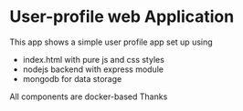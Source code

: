 # User-profile web Application
This app shows a simple user profile app set up using  

- index.html with pure js and css styles 
- nodejs backend with express module 
- mongodb for data storage 


All components are docker-based
Thanks

